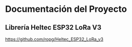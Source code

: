 # Documentación del Proyecto

## Librería Heltec ESP32 LoRa V3

<https://github.com/ropg/Heltec_ESP32_LoRa_v3>
